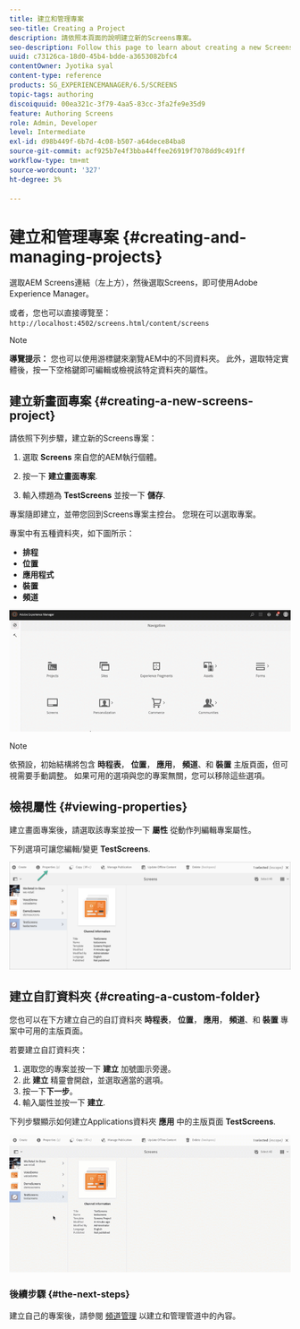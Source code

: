 ```yaml
---
title: 建立和管理專案
seo-title: Creating a Project
description: 請依照本頁面的說明建立新的Screens專案。
seo-description: Follow this page to learn about creating a new Screens project.
uuid: c73126ca-18d0-45b4-bdde-a3653082bfc4
contentOwner: Jyotika syal
content-type: reference
products: SG_EXPERIENCEMANAGER/6.5/SCREENS
topic-tags: authoring
discoiquuid: 00ea321c-3f79-4aa5-83cc-3fa2fe9e35d9
feature: Authoring Screens
role: Admin, Developer
level: Intermediate
exl-id: d98b449f-6b7d-4c08-b507-a64dece84ba8
source-git-commit: acf925b7e4f3bba44ffee26919f7078dd9c491ff
workflow-type: tm+mt
source-wordcount: '327'
ht-degree: 3%

---
```


# 建立和管理專案 {#creating-and-managing-projects}

選取AEM Screens連結（左上方），然後選取Screens，即可使用Adobe Experience Manager。

或者，您也可以直接導覽至： `http://localhost:4502/screens.html/content/screens`


>[!NOTE]
>**導覽提示：**
>您也可以使用游標鍵來瀏覽AEM中的不同資料夾。 此外，選取特定實體後，按一下空格鍵即可編輯或檢視該特定資料夾的屬性。

## 建立新畫面專案 {#creating-a-new-screens-project}

請依照下列步驟，建立新的Screens專案：

1. 選取 **Screens** 來自您的AEM執行個體。

1. 按一下 **建立畫面專案**.

1. 輸入標題為 **TestScreens** 並按一下 **儲存**.

專案隨即建立，並帶您回到Screens專案主控台。 您現在可以選取專案。

專案中有五種資料夾，如下圖所示：

* **排程**
* **位置**
* **應用程式**
* **裝置**
* **頻道**

![player1](assets/create-project.gif)

>[!NOTE]
>
>依預設，初始結構將包含 **時程表**， **位置**， **應用**， **頻道**、和 **裝置** 主版頁面，但可視需要手動調整。 如果可用的選項與您的專案無關，您可以移除這些選項。


## 檢視屬性 {#viewing-properties}

建立畫面專案後，請選取該專案並按一下 **屬性** 從動作列編輯專案屬性。

下列選項可讓您編輯/變更 **TestScreens**.

![影像](assets/create-project2.png)


## 建立自訂資料夾 {#creating-a-custom-folder}

您也可以在下方建立自己的自訂資料夾 **時程表**， **位置**， **應用**， **頻道**、和 **裝置** 專案中可用的主版頁面。

若要建立自訂資料夾：

1. 選取您的專案並按一下 **建立** 加號圖示旁邊。
1. 此 **建立** 精靈會開啟，並選取適當的選項。
1. 按一下&#x200B;**下一步**。
1. 輸入屬性並按一下 **建立**.

下列步驟顯示如何建立Applications資料夾 **應用** 中的主版頁面 **TestScreens**.

![player2-1](assets/create-project3.gif)

### 後續步驟 {#the-next-steps}

建立自己的專案後，請參閱 [頻道管理](managing-channels.md) 以建立和管理管道中的內容。
